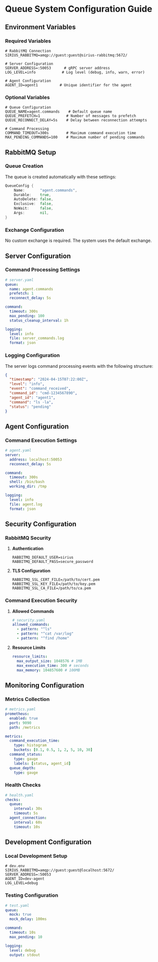 # Queue System Configuration Guide

## Environment Variables

### Required Variables

```env
# RabbitMQ Connection
SIRIUS_RABBITMQ=amqp://guest:guest@sirius-rabbitmq:5672/

# Server Configuration
SERVER_ADDRESS=:50053      # gRPC server address
LOG_LEVEL=info            # Log level (debug, info, warn, error)

# Agent Configuration
AGENT_ID=agent1          # Unique identifier for the agent
```

### Optional Variables

```env
# Queue Configuration
QUEUE_NAME=agent.commands    # Default queue name
QUEUE_PREFETCH=1            # Number of messages to prefetch
QUEUE_RECONNECT_DELAY=5s    # Delay between reconnection attempts

# Command Processing
COMMAND_TIMEOUT=300s        # Maximum command execution time
MAX_PENDING_COMMANDS=100    # Maximum number of pending commands
```

## RabbitMQ Setup

### Queue Creation

The queue is created automatically with these settings:

```go
QueueConfig {
    Name:       "agent.commands",
    Durable:    true,
    AutoDelete: false,
    Exclusive:  false,
    NoWait:     false,
    Args:       nil,
}
```

### Exchange Configuration

No custom exchange is required. The system uses the default exchange.

## Server Configuration

### Command Processing Settings

```yaml
# server.yaml
queue:
  name: agent.commands
  prefetch: 1
  reconnect_delay: 5s

command:
  timeout: 300s
  max_pending: 100
  status_cleanup_interval: 1h

logging:
  level: info
  file: server_commands.log
  format: json
```

### Logging Configuration

The server logs command processing events with the following structure:

```json
{
  "timestamp": "2024-04-15T07:22:00Z",
  "level": "info",
  "event": "command_received",
  "command_id": "cmd-1234567890",
  "agent_id": "agent1",
  "command": "ls -la",
  "status": "pending"
}
```

## Agent Configuration

### Command Execution Settings

```yaml
# agent.yaml
server:
  address: localhost:50053
  reconnect_delay: 5s

command:
  timeout: 300s
  shell: /bin/bash
  working_dir: /tmp

logging:
  level: info
  file: agent.log
  format: json
```

## Security Configuration

### RabbitMQ Security

1. **Authentication**

   ```env
   RABBITMQ_DEFAULT_USER=sirius
   RABBITMQ_DEFAULT_PASS=secure_password
   ```

2. **TLS Configuration**
   ```env
   RABBITMQ_SSL_CERT_FILE=/path/to/cert.pem
   RABBITMQ_SSL_KEY_FILE=/path/to/key.pem
   RABBITMQ_SSL_CA_FILE=/path/to/ca.pem
   ```

### Command Execution Security

1. **Allowed Commands**

   ```yaml
   # security.yaml
   allowed_commands:
     - pattern: "^ls"
     - pattern: "^cat /var/log"
     - pattern: "^find /home"
   ```

2. **Resource Limits**
   ```yaml
   resource_limits:
     max_output_size: 1048576 # 1MB
     max_execution_time: 300 # seconds
     max_memory: 104857600 # 100MB
   ```

## Monitoring Configuration

### Metrics Collection

```yaml
# metrics.yaml
prometheus:
  enabled: true
  port: 9090
  path: /metrics

metrics:
  command_execution_time:
    type: histogram
    buckets: [0.1, 0.5, 1, 2, 5, 10, 30]
  command_status:
    type: gauge
    labels: [status, agent_id]
  queue_depth:
    type: gauge
```

### Health Checks

```yaml
# health.yaml
checks:
  queue:
    interval: 30s
    timeout: 5s
  agent_connection:
    interval: 60s
    timeout: 10s
```

## Development Configuration

### Local Development Setup

```env
# dev.env
SIRIUS_RABBITMQ=amqp://guest:guest@localhost:5672/
SERVER_ADDRESS=:50053
AGENT_ID=dev-agent
LOG_LEVEL=debug
```

### Testing Configuration

```yaml
# test.yaml
queue:
  mock: true
  mock_delay: 100ms

command:
  timeout: 10s
  max_pending: 10

logging:
  level: debug
  output: stdout
```
